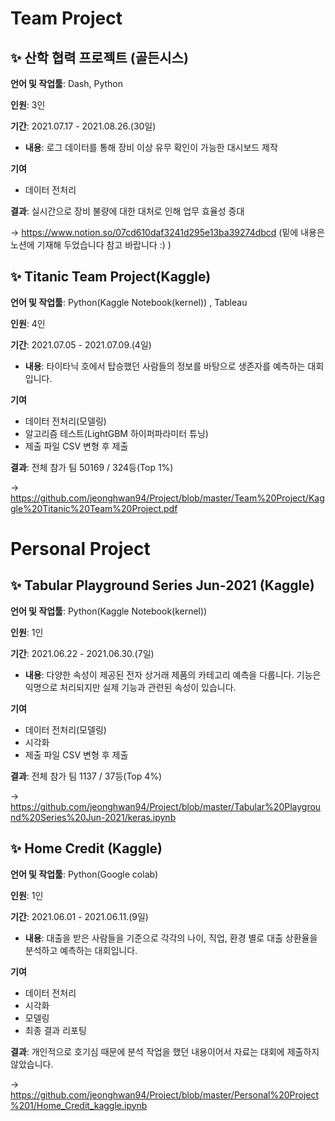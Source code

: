# Team Project #
## ✨ **산학 협력 프로젝트 (골든시스)**  

**언어 및 작업툴**: Dash, Python

**인원**: 3인  

**기간**: 2021.07.17 - 2021.08.26.(30일)

 - **내용**: 로그 데이터를 통해 장비 이상 유무 확인이 가능한 대시보드 제작

**기여**

- 데이터 전처리 

**결과**: 실시간으로 장비 불량에 대한 대처로 인해 업무 효율성 증대

→ https://www.notion.so/07cd610daf3241d295e13ba39274dbcd
(밑에 내용은 노션에 기재해 두었습니다 참고 바랍니다 :) )


## ✨ **Titanic Team Project(Kaggle)**  

**언어 및 작업툴**: Python(Kaggle Notebook(kernel)) , Tableau

**인원**: 4인  

**기간**: 2021.07.05 - 2021.07.09.(4일)

- **내용**: 타이타닉 호에서 탑승했던 사람들의 정보를 바탕으로 생존자를 예측하는 대회입니다.

**기여**

- 데이터 전처리(모델링)
- 알고리즘 테스트(LightGBM 하이퍼파라미터 튜닝)
- 제출 파일 CSV 변형 후 제출  

**결과**: 전체 참가 팀 50169 / 324등(Top 1%)

→ https://github.com/jeonghwan94/Project/blob/master/Team%20Project/Kaggle%20Titanic%20Team%20Project.pdf


# Personal Project #

## ✨ **Tabular Playground Series Jun-2021 (Kaggle)**  

**언어 및 작업툴**: Python(Kaggle Notebook(kernel))

**인원**: 1인  

**기간**: 2021.06.22 - 2021.06.30.(7일)  

 - **내용**: 다양한 속성이 제공된 전자 상거래 제품의 카테고리 예측을 다룹니다. 기능은 익명으로 처리되지만 실제 기능과 관련된 속성이 있습니다.

**기여**

- 데이터 전처리(모델링)
- 시각화
- 제출 파일 CSV 변형 후 제출  

**결과**: 전체 참가 팀 1137 / 37등(Top 4%)

→ https://github.com/jeonghwan94/Project/blob/master/Tabular%20Playground%20Series%20Jun-2021/keras.ipynb
<br>

## ✨ **Home Credit (Kaggle)**  

**언어 및 작업툴**: Python(Google colab)

**인원**: 1인

**기간**: 2021.06.01 - 2021.06.11.(9일)

 - **내용**: 대출을 받은 사람들을 기준으로 각각의 나이, 직업, 환경 별로 대출 상환율을 분석하고 예측하는 대회입니다.

**기여**

- 데이터 전처리
- 시각화
- 모델링
- 최종 결과 리포팅

**결과**: 개인적으로 호기심 때문에 분석 작업을 했던 내용이어서 자료는 대회에 제출하지 않았습니다.

→ https://github.com/jeonghwan94/Project/blob/master/Personal%20Project%201/Home_Credit_kaggle.ipynb

<br>
 
